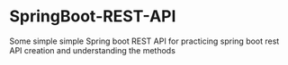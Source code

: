 # SpringBoot-REST-API
Some simple simple Spring boot REST API for practicing spring boot rest API creation and understanding the methods
